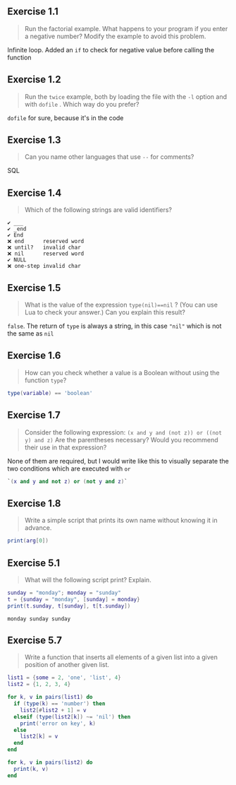 ## Exercise 1.1

> Run the factorial example. What happens to your program if you enter a negative number? Modify the example to avoid this problem.

Infinite loop. Added an `if` to check for negative value before calling the function

## Exercise 1.2

> Run the `twice` example, both by loading the file with the `-l` option
and with `dofile` . Which way do you prefer?

`dofile` for sure, because it's in the code

## Exercise 1.3

> Can you name other languages that use `--` for comments?

SQL

## Exercise 1.4

> Which of the following strings are valid identifiers?

```
✔️ ___
✔️ _end
✔️ End
❌ end      reserved word
❌ until?   invalid char
❌ nil      reserved word
✔️ NULL
❌ one-step invalid char
```

## Exercise 1.5

> What is the value of the expression `type(nil)==nil` ? (You can use Lua to check your answer.) Can you explain this result?

`false`. The return of `type` is always a string, in this case `"nil"` which is not the same as `nil`

## Exercise 1.6

> How can you check whether a value is a Boolean without using the function `type`?

```lua
type(variable) == 'boolean'
```

## Exercise 1.7

> Consider the following expression: `(x and y and (not z)) or ((not y) and z)`
Are the parentheses necessary? Would you recommend their use in that expression?

None of them are required, but I would write like this to visually separate the two conditions which are executed with `or`

```lua
`(x and y and not z) or (not y and z)`
```

## Exercise 1.8

> Write a simple script that prints its own name without knowing it in advance.

```lua
print(arg[0])
```

## Exercise 5.1

> What will the following script print? Explain.
```lua
sunday = "monday"; monday = "sunday"
t = {sunday = "monday", [sunday] = monday}
print(t.sunday, t[sunday], t[t.sunday])
```

`monday sunday sunday`

## Exercise 5.7

> Write a function that inserts all elements of a given list into a given
position of another given list.

```lua
list1 = {some = 2, 'one', 'list', 4}
list2 = {1, 2, 3, 4}

for k, v in pairs(list1) do
  if (type(k) == 'number') then
    list2[#list2 + 1] = v
  elseif (type(list2[k]) ~= 'nil') then
    print('error on key', k)
  else
    list2[k] = v
  end
end

for k, v in pairs(list2) do
  print(k, v)
end

```